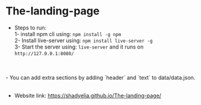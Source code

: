 # The-landing-page

- Steps to run: <br />
    1- install npm cli using: `npm install -g npm`<br />
    2- Install live-server using: `npm install live-server -g`<br />
    3- Start the server using: `live-server` and it runs on `http://127.0.0.1:8080/`<br />

<br />
<br />
- You can add extra sections by adding `header` and `text` to data/data.json. 
<br />
<br />

- Website link: https://shadyelia.github.io/The-landing-page/
<br />